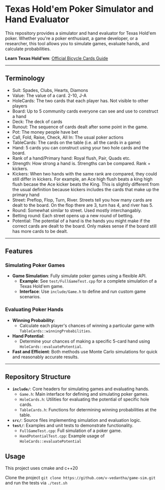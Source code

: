 # Texas Hold'em Poker Simulator and Hand Evaluator

This repository provides a simulator and hand evaluator for Texas Hold'em poker. Whether you're a poker enthusiast, a game developer, or a researcher, this tool allows you to simulate games, evaluate hands, and calculate probabilities.

**Learn Texas Hold'em**: [Official Bicycle Cards Guide](https://bicyclecards.com/how-to-play/texas-holdem-poker)

---
## Terminology
- Suit: Spades, Clubs, Hearts, Diamons
- Value: The value of a card. 2-10, J-A
- HoleCards: The two cards that each player has. Not visible to other players
- Board: Up to 5 community cards everyone can see and use to construct a hand
- Deck: The deck of cards
- Runout: The sequence of cards dealt after some point in the game. 
- Pot: The money people have bet
- Call, Fold, Raise, Check, All In: The usual poker actions
- TableCards: The cards on the table (i.e. all the cards in a game)
- Hand: 5 cards you can construct using your two hole cards and the board.
- Rank of a hand/Primary hand: Royal flush, Pair, Quads etc.
- Strength: How strong a hand is. Strengths can be compared. Rank + kickers. 
- Kickers: When two hands with the same rank are compared, they could still differ in kickers. For example, an Ace high flush beats a king high flush becase the Ace kicker beats the King. This is slightly different from the usual definition because kickers includes the cards that make up the primary hand
- Street: Preflop, Flop, Turn, River. Streets tell you how many cards are dealt to the board. On the flop there are 3, turn has 4, and river has 5. 
- Round: Somewhat similar to street. Used mostly interchangably.
- Betting round: Each street opens up a new round of betting.
- Potential: The potential of a hand is the hands you might make if the correct cards are dealt to the board. Only makes sense if the board still has more cards to be dealt. 
---

## Features

### Simulating Poker Games
- **Game Simulation**: Fully simulate poker games using a flexible API.
  - **Example**: See `test/FullGameTest.cpp` for a complete simulation of a Texas Hold'em game.
  - **Interface**: Use `include/Game.h` to define and run custom game scenarios.

### Evaluating Poker Hands
- **Winning Probability**:
  - Calculate each player's chances of winning a particular game with `TableCards::winningProbabilities`.
- **Hand Potential**:
  - Determine your chances of making a specific 5-card hand using `HoleCards::evaluatePotential`.
- **Fast and Efficient**: Both methods use Monte Carlo simulations for quick and reasonably accurate results.

---

## Repository Structure

- **`include/`**: Core headers for simulating games and evaluating hands.
  - `Game.h`: Main interface for defining and simulating poker games.
  - `HoleCards.h`: Utilities for evaluating the potential of specific hole cards.
  - `TableCards.h`: Functions for determining winning probabilities at the table.
- **`src/`**: Source files implementing simulation and evaluation logic.
- **`test/`**: Examples and unit tests to demonstrate functionality.
  - `FullGameTest.cpp`: Full simulation of a poker game.
  - `HandPotentialTest.cpp`: Example usage of `HoleCards::evaluatePotential`


##  Usage

This project uses cmake and c++20

Clone the project ```git clone https://github.com/v-vedantha/game-sim.git``` and run the tests via ```./test.sh```
